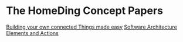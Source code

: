 # The HomeDing Concept Papers

[Building your own connected Things made easy](HomeDingConceptPaper.01)
[Software Architecture](HomeDingConceptPaper.02)
[Elements and Actions](HomeDingConceptPaper.03)
